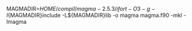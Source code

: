 MAGMADIR=${HOME}/compil/magma-2.5.3/
ifort  -O3 -g -I${MAGMADIR}include -L${MAGMADIR}lib -o magma magma.f90 -mkl -lmagma
